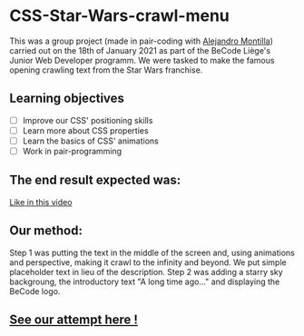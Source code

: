 # CSS-Star-Wars-crawl-menu

This was a group project (made in pair-coding with [Alejandro Montilla](https://github.com/AlejoVE)) carried out on the 18th of January 2021 as part of the BeCode Liège's Junior Web Developer programm. We were tasked to make the famous opening crawling text from the Star Wars franchise.

## Learning objectives

- [ ] Improve our CSS' positioning skills
- [ ] Learn more about CSS properties
- [ ] Learn the basics of CSS' animations
- [ ] Work in pair-programming

## The end result expected was:

[Like in this video](https://www.youtube.com/watch?v=C587lNBQXAw)

## Our method:

Step 1 was putting the text in the middle of the screen and, using animations and perspective, making it crawl to the infinity and beyond. We put simple placeholder text in lieu of the description. Step 2 was adding a starry sky backgroung, the introductory text "A long time ago..." and displaying the BeCode logo.

## [See our attempt here !](https://charlottemoureau.github.io/Star-Wars-crawl/) 
